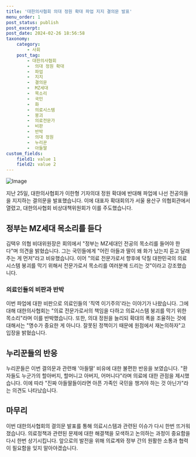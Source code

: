 ```yaml
---
title: '대한의사협회 의대 정원 확대 파업 지지 결의문 발표'
menu_order: 1
post_status: publish
post_excerpt: 
post_date: 2024-02-26 18:56:58
taxonomy:
    category:
        - 사회
    post_tag:
        - 대한의사협회
        -  의대 정원 확대
        -  파업
        -  지지
        -  결의문
        -  MZ세대
        -  목소리
        -  국민
        -  화
        -  의료시스템
        -  붕괴
        -  의료전문가
        -  비판
        -  반박
        -  의대 정원
        -  누리꾼
        -  아들딸
custom_fields:
    field1: value 1
    field2: value 2
---
```


![Image](https://imgnews.pstatic.net/image/005/2024/02/26/2024022521181752605_1708863497_0019830914_20240226095401917.jpg?type=w647)

지난 25일, 대한의사협회가 이한형 기자의대 정원 확대에 반대해 파업에 나선 전공의들을 지지하는 결의문을 발표했습니다. 이에 대표자 확대회의가 서울 용산구 의협회관에서 열렸고, 대한의사협회 비상대책위원회가 이를 주도했습니다.
## 정부는 MZ세대 목소리를 듣다
김택우 의협 비대위원장은 회의에서 "정부는 MZ세대인 전공의 목소리를 들어야 한다"며 의견을 밝혔습니다. 그는 국민들에게 "어린 아들과 딸이 왜 화가 났는지 듣고 달래주는 게 먼저"라고 비유했습니다. 이어 "의료 전문가로서 향후에 닥칠 대한민국의 의료시스템 붕괴를 막기 위해서 전문가로서 목소리를 여러분께 드리는 것"이라고 강조했습니다.
### 의료인들의 비판과 반박
이번 파업에 대한 비판으로 의료인들의 '직역 이기주의'라는 이야기가 나왔습니다. 그에 대해 대한의사협회는 "의료 전문가로서의 책임을 다하고 의료시스템 붕괴를 막기 위한 목소리"라며 이를 반박했습니다. 또한, 의대 정원을 늘리되 확대의 폭을 조율하는 것에 대해서는 "명수가 중요한 게 아니다. 잘못된 정책이기 때문에 원점에서 재논의하자"고 입장을 밝혔습니다.
## 누리꾼들의 반응
누리꾼들은 이번 결의문과 관련해 '아들딸' 비유에 대한 불편한 반응을 보였습니다. "환자들도 누군가의 할아버지, 할머니고 아버지, 어머니다"라며 의료에 대한 관점을 제시했습니다. 이에 따라 "진짜 아들딸들이라면 아픈 가족인 국민을 챙겨야 하는 것 아닌가"라는 의견도 나타났습니다.
## 마무리
이번 대한의사협회의 결의문 발표를 통해 의료시스템과 관련된 이슈가 다시 한번 뜨거워졌습니다. 의료정책과 관련된 문제에 대한 해결책을 모색하고 논의하는 과정이 중요함을 다시 한번 상기시킵니다. 앞으로의 발전을 위해 의료계와 정부 간의 원활한 소통과 협력이 필요함을 잊지 말아야겠습니다.
